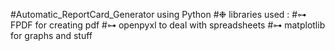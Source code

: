 #Automatic_ReportCard_Generator using Python
#❉ libraries used : 
#⊶ FPDF for creating pdf
#⊶ openpyxl to deal with spreadsheets
#⊶ matplotlib for graphs and stuff 
